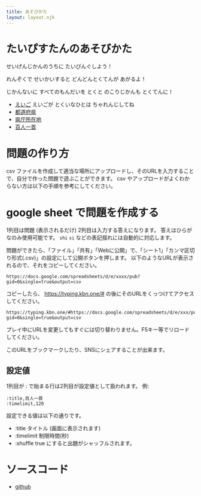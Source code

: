 ```yaml
---
title: あそびかた
layout: layout.njk
---
```


# たいぴすたんのあそびかた

せいげんじかんのうちに たいぴんぐしよう！

れんぞくで せいかいすると どんどんとくてんが あがるよ！

じかんないに すべてのもんだいを とくと のこりじかんも とくてんに！

- [えいご](/#/csv/english.csv) えいごが とくいなひとは ちゃれんじしてね
- [都道府県](/#/csv/todoufuken.csv)
- [県庁所在地](/#/csv/kenchou.csv)
- [百人一首](/#/csv/hyakunin.csv)

# 問題の作り方
csv ファイルを作成して適当な場所にアップロードし、そのURLを入力することで、自分で作った問題で遊ぶことができます。
csv やアップロードがよくわからない方は以下の手順を参考にしてください。

# google sheet で問題を作成する
1列目は問題 (表示されるだけ)
2列目は入力する答えになります。
答えはひらがなのみ使用可能です。 `shi` `si` などの表記揺れには自動的に対応します。

問題ができたら、「ファイル」「共有」「Webに公開」で、「シート1」「カンマ区切り形式(.csv)」の設定にして公開ボタンを押します。
以下のようなURLが表示されるので、それをコピーしてください。

```
https://docs.google.com/spreadsheets/d/e/xxxx/pub?gid=0&single=true&output=csv
```

コピーしたら、 https://typing.kbn.one/# の後にそのURLをくっつけてアクセスしてください。

```
https://typing.kbn.one/#https://docs.google.com/spreadsheets/d/e/xxx/pub?gid=0&single=true&output=csv
```

プレイ中にURLを変更してもすぐには切り替わりません。F5キー等でリロードしてください。

このURLをブックマークしたり、SNSにシェアすることが出来ます。


## 設定値
1列目が : で始まる行は2列目が設定値として扱われます。
例:
```csv
:title,百人一首
:timelimit,120
```

設定できる値は以下の通りです。
- :title タイトル (画面に表示されます)
- :timelimit 制限時間(秒)
- :shuffle true にすると出題がシャッフルされます。

# ソースコード
- [github](https://github.com/kuboon/typing-game)
